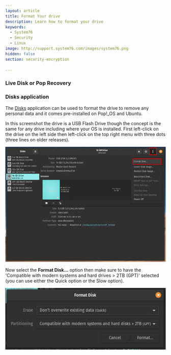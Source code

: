 ```yaml
---
layout: article
title: Format Your drive
description: Learn how to format your drive 
keywords:
  - System76
  - Security
  - Linux
image: http://support.system76.com/images/system76.png
hidden: false
section: security-encryption

---
```


### Live Disk or Pop Recovery 



### Disks application

The <u>Disks</u> application can be used to format the drive to remove any personal data and it comes pre-installed on Pop!_OS and Ubuntu.

In this screenshot the drive is a USB Flash Drive though the concept is the same for any drive including where your OS is installed. First left-click on the drive on the left side then left-click on the top right menu with three dots (three lines on older releases). 

![Disks](/images/format-drive/disks-format-disk.png)

Now select the **Format Disk...** option then make sure to have the 'Compatible with modern systems and hard drives > 2TB (GPT)' selected (you can use either the Quick option or the Slow option). 

![Disks](/images/format-drive/disks-format-disk2.png)
